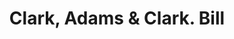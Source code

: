 ---
doi: 10.7916/D84T7WJ4
date_other: '1880'
date_other_textual: 1880-1889
form: printed ephemera
genre:
- Invoices
name:
- Clark, Adams & Clark
object_in_context_url: https://biggert.cul.columbia.edu/items/view/ave_biggert_01777
subject_hierarchical_geographic:
- Boston, Massachusetts, United States
subject_name:
- Clark, Adams & Clark
title: Clark, Adams & Clark. Bill
sort_title: Clark, Adams & Clark. Bill
call_number: ave_biggert_01777
coordinates:
- 42.35805555555556,-71.06361111111111
pid: ave_biggert_01777
identifiers: ave_biggert_01777
thumbnail: https://derivativo-3.library.columbia.edu/iiif/2/ldpd:490795/full/!256,256/0/native.jpg
permalink: /biggert/ave_biggert_01777/
layout: iiif-image-page
---